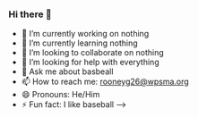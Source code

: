 ### Hi there 👋

<!--
**LarMan21/LarMan21** is a ✨ _special_ ✨ repository because its `README.md` (this file) appears on your GitHub profile.

-->

- 🔭 I’m currently working on nothing
- 🌱 I’m currently learning nothing
- 👯 I’m looking to collaborate on nothing
- 🤔 I’m looking for help with everything
- 💬 Ask me about basbeall
- 📫 How to reach me: rooneyg26@wpsma.org
- 😄 Pronouns: He/Him
- ⚡ Fun fact: I like baseball
-->
